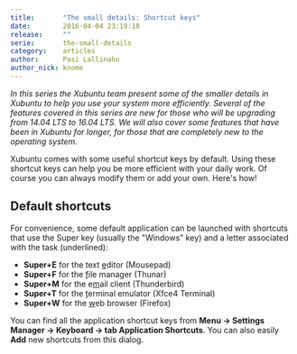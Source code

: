 ```yaml
---
title:       "The small details: Shortcut keys"
date:        2016-04-04 23:19:18
release:     ""
serie:       the-small-details
category:    articles
author:      Pasi Lallinaho
author_nick: knome
---
```


*In this series the Xubuntu team present some of the smaller details in Xubuntu to help you use your system more efficiently. Several of the features covered in this series are new for those who will be upgrading from 14.04 LTS to 16.04 LTS. We will also cover some features that have been in Xubuntu for longer, for those that are completely new to the operating system.*

Xubuntu comes with some useful shortcut keys by default. Using these shortcut keys can help you be more efficient with your daily work. Of course you can always modify them or add your own. Here's how!

Default shortcuts
-----------------

For convenience, some default application can be launched with shortcuts that use the Super key (usually the "Windows" key) and a letter associated with the task (underlined):

- **Super+E** for the text <span style="text-decoration: underline;">e</span>ditor (Mousepad)
- **Super+F** for the <span style="text-decoration: underline;">f</span>ile manager (Thunar)
- **Super+M** for the e<span style="text-decoration: underline;">m</span>ail client (Thunderbird)
- **Super+T** for the <span style="text-decoration: underline;">t</span>erminal emulator (Xfce4 Terminal)
- **Super+W** for the <span style="text-decoration: underline;">w</span>eb browser (Firefox)

You can find all the application shortcut keys from **Menu → Settings Manager → Keyboard → tab Application Shortcuts**. You can also easily **Add** new shortcuts from this dialog.
